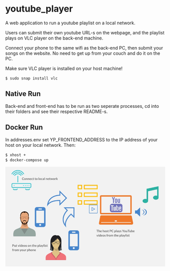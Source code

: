 youtube_player
=====

A web application to run a youtube playlist on a local network.

Users can submit their own youtube URL-s on the webpage, and the playlist plays on VLC player on the back-end machine.

Connect your phone to the same wifi as the back-end PC, then submit your songs on the website. No need to get up from your couch and do it on the PC.

Make sure VLC player is installed on your host machine!

    $ sudo snap install vlc

Native Run
----
Back-end and front-end has to be run as two seperate processes, cd into their folders and see their respective README-s.

Docker Run
----
In addresses.env set YP\_FRONTEND\_ADDRESS to the IP address of your host on your local network. Then:

    $ xhost +
    $ docker-compose up

    
![infographic-display](https://github.com/muszbek/youtube-player/blob/master/youtube_player_info.jpg)